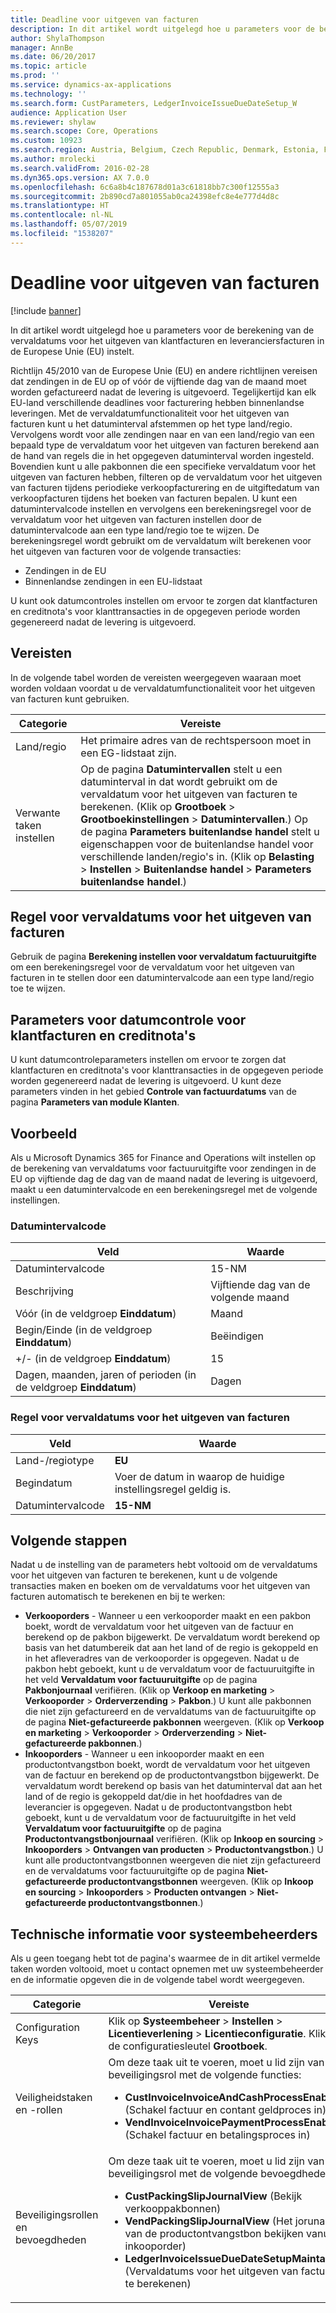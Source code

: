 ```yaml
---
title: Deadline voor uitgeven van facturen
description: In dit artikel wordt uitgelegd hoe u parameters voor de berekening van de vervaldatums voor het uitgeven van klantfacturen en leveranciersfacturen in de Europese Unie (EU) instelt.
author: ShylaThompson
manager: AnnBe
ms.date: 06/20/2017
ms.topic: article
ms.prod: ''
ms.service: dynamics-ax-applications
ms.technology: ''
ms.search.form: CustParameters, LedgerInvoiceIssueDueDateSetup_W
audience: Application User
ms.reviewer: shylaw
ms.search.scope: Core, Operations
ms.custom: 10923
ms.search.region: Austria, Belgium, Czech Republic, Denmark, Estonia, Finland, France, Germany, Hungary, Iceland, Italy, Latvia, Lithuania, Netherlands, Poland, Spain, Sweden, United Kingdom
ms.author: mrolecki
ms.search.validFrom: 2016-02-28
ms.dyn365.ops.version: AX 7.0.0
ms.openlocfilehash: 6c6a8b4c187678d01a3c61818bb7c300f12555a3
ms.sourcegitcommit: 2b890cd7a801055ab0ca24398efc8e4e777d4d8c
ms.translationtype: HT
ms.contentlocale: nl-NL
ms.lasthandoff: 05/07/2019
ms.locfileid: "1538207"
---
```

# <a name="invoice-issue-deadline"></a>Deadline voor uitgeven van facturen

[!include [banner](../includes/banner.md)]

In dit artikel wordt uitgelegd hoe u parameters voor de berekening van de vervaldatums voor het uitgeven van klantfacturen en leveranciersfacturen in de Europese Unie (EU) instelt.

Richtlijn 45/2010 van de Europese Unie (EU) en andere richtlijnen vereisen dat zendingen in de EU op of vóór de vijftiende dag van de maand moet worden gefactureerd nadat de levering is uitgevoerd. Tegelijkertijd kan elk EU-land verschillende deadlines voor facturering hebben binnenlandse leveringen. Met de vervaldatumfunctionaliteit voor het uitgeven van facturen kunt u het datuminterval afstemmen op het type land/regio. Vervolgens wordt voor alle zendingen naar en van een land/regio van een bepaald type de vervaldatum voor het uitgeven van facturen berekend aan de hand van regels die in het opgegeven datuminterval worden ingesteld. Bovendien kunt u alle pakbonnen die een specifieke vervaldatum voor het uitgeven van facturen hebben, filteren op de vervaldatum voor het uitgeven van facturen tijdens periodieke verkoopfacturering en de uitgiftedatum van verkoopfacturen tijdens het boeken van facturen bepalen. U kunt een datumintervalcode instellen en vervolgens een berekeningsregel voor de vervaldatum voor het uitgeven van facturen instellen door de datumintervalcode aan een type land/regio toe te wijzen. De berekeningsregel wordt gebruikt om de vervaldatum wilt berekenen voor het uitgeven van facturen voor de volgende transacties:

-   Zendingen in de EU
-   Binnenlandse zendingen in een EU-lidstaat

U kunt ook datumcontroles instellen om ervoor te zorgen dat klantfacturen en creditnota's voor klanttransacties in de opgegeven periode worden gegenereerd nadat de levering is uitgevoerd.

## <a name="prerequisites"></a>Vereisten
In de volgende tabel worden de vereisten weergegeven waaraan moet worden voldaan voordat u de vervaldatumfunctionaliteit voor het uitgeven van facturen kunt gebruiken.

| Categorie            | Vereiste                                                                                                                                                                                                                                                                                                                                                                             |
|---------------------|------------------------------------------------------------------------------------------------------------------------------------------------------------------------------------------------------------------------------------------------------------------------------------------------------------------------------------------------------------------------------------------|
| Land/regio      | Het primaire adres van de rechtspersoon moet in een EG-lidstaat zijn.                                                                                                                                                                                                                                                                                                                    |
| Verwante taken instellen | Op de pagina **Datumintervallen** stelt u een datuminterval in dat wordt gebruikt om de vervaldatum voor het uitgeven van facturen te berekenen. (Klik op **Grootboek** &gt; **Grootboekinstellingen** &gt; **Datumintervallen**.) Op de pagina **Parameters buitenlandse handel** stelt u eigenschappen voor de buitenlandse handel voor verschillende landen/regio's in. (Klik op **Belasting** &gt; **Instellen** &gt; **Buitenlandse handel** &gt; **Parameters buitenlandse handel**.) |

## <a name="invoice-issue-due-date-calculation-rule"></a>Regel voor vervaldatums voor het uitgeven van facturen
Gebruik de pagina **Berekening instellen voor vervaldatum factuuruitgifte** om een berekeningsregel voor de vervaldatum voor het uitgeven van facturen in te stellen door een datumintervalcode aan een type land/regio toe te wijzen.

## <a name="date-control-parameters-for-customer-invoices-and-credit-notes"></a>Parameters voor datumcontrole voor klantfacturen en creditnota's
U kunt datumcontroleparameters instellen om ervoor te zorgen dat klantfacturen en creditnota's voor klanttransacties in de opgegeven periode worden gegenereerd nadat de levering is uitgevoerd. U kunt deze parameters vinden in het gebied **Controle van factuurdatums** van de pagina **Parameters van module Klanten**.

## <a name="example"></a>Voorbeeld
Als u Microsoft Dynamics 365 for Finance and Operations wilt instellen op de berekening van vervaldatums voor factuuruitgifte voor zendingen in de EU op vijftiende dag de dag van de maand nadat de levering is uitgevoerd, maakt u een datumintervalcode en een berekeningsregel met de volgende instellingen.

### <a name="date-interval-code"></a>Datumintervalcode

| Veld                                                           | Waarde                           |
|-----------------------------------------------------------------|---------------------------------|
| Datumintervalcode                                              | 15-NM                           |
| Beschrijving                                                     | Vijftiende dag van de volgende maand |
| Vóór (in de veldgroep **Einddatum**)                         | Maand                           |
| Begin/Einde (in de veldgroep **Einddatum**)                      | Beëindigen                             |
| +/- (in de veldgroep **Einddatum**)                            | 15                              |
| Dagen, maanden, jaren of perioden (in de veldgroep **Einddatum**) | Dagen                            |

### <a name="invoice-issue-due-date-calculation-rule"></a>Regel voor vervaldatums voor het uitgeven van facturen

| Veld               | Waarde                                                     |
|---------------------|-----------------------------------------------------------|
| Land-/regiotype | **EU**                                                    |
| Begindatum          | Voer de datum in waarop de huidige instellingsregel geldig is. |
| Datumintervalcode  | **15-NM**                                                 |

## <a name="next-steps"></a>Volgende stappen
Nadat u de instelling van de parameters hebt voltooid om de vervaldatums voor het uitgeven van facturen te berekenen, kunt u de volgende transacties maken en boeken om de vervaldatums voor het uitgeven van facturen automatisch te berekenen en bij te werken:

-   **Verkooporders** - Wanneer u een verkooporder maakt en een pakbon boekt, wordt de vervaldatum voor het uitgeven van de factuur en berekend op de pakbon bijgewerkt. De vervaldatum wordt berekend op basis van het datumbereik dat aan het land of de regio is gekoppeld en in het afleveradres van de verkooporder is opgegeven. Nadat u de pakbon hebt geboekt, kunt u de vervaldatum voor de factuuruitgifte in het veld **Vervaldatum voor factuuruitgifte** op de pagina **Pakbonjournaal** verifiëren. (Klik op **Verkoop en marketing** &gt; **Verkooporder** &gt; **Orderverzending** &gt; **Pakbon**.) U kunt alle pakbonnen die niet zijn gefactureerd en de vervaldatums van de factuuruitgifte op de pagina **Niet-gefactureerde pakbonnen** weergeven. (Klik op **Verkoop en marketing** &gt; **Verkooporder** &gt; **Orderverzending** &gt; **Niet-gefactureerde pakbonnen**.)
-   **Inkooporders** - Wanneer u een inkooporder maakt en een productontvangstbon boekt, wordt de vervaldatum voor het uitgeven van de factuur en berekend op de productontvangstbon bijgewerkt. De vervaldatum wordt berekend op basis van het datuminterval dat aan het land of de regio is gekoppeld dat/die in het hoofdadres van de leverancier is opgegeven. Nadat u de productontvangstbon hebt geboekt, kunt u de vervaldatum voor de factuuruitgifte in het veld **Vervaldatum voor factuuruitgifte** op de pagina **Productontvangstbonjournaal** verifiëren. (Klik op **Inkoop en sourcing** &gt; **Inkooporders** &gt; **Ontvangen van producten** &gt; **Productontvangstbon**.) U kunt alle productontvangstbonnen weergeven die niet zijn gefactureerd en de vervaldatums voor factuuruitgifte op de pagina **Niet-gefactureerde productontvangstbonnen** weergeven. (Klik op **Inkoop en sourcing** &gt; **Inkooporders** &gt; **Producten ontvangen** &gt; **Niet-gefactureerde productontvangstbonnen**.)

## <a name="technical-information-for-system-administrators"></a>Technische informatie voor systeembeheerders
Als u geen toegang hebt tot de pagina's waarmee de in dit artikel vermelde taken worden voltooid, moet u contact opnemen met uw systeembeheerder en de informatie opgeven die in de volgende tabel wordt weergegeven.

<table>
<colgroup>
<col width="50%" />
<col width="50%" />
</colgroup>
<thead>
<tr class="header">
<th>Categorie</th>
<th>Vereiste</th>
</tr>
</thead>
<tbody>
<tr class="odd">
<td>Configuration Keys</td>
<td>Klik op <strong>Systeembeheer</strong> &gt; <strong>Instellen</strong> &gt; <strong>Licentieverlening</strong> &gt; <strong>Licentieconfiguratie</strong>. Klik op de configuratiesleutel <strong>Grootboek</strong>.</td>
</tr>
<tr class="even">
<td>Veiligheidstaken en -rollen</td>
<td>Om deze taak uit te voeren, moet u lid zijn van een beveiligingsrol met de volgende functies:
<ul>
<li><strong>CustInvoiceInvoiceAndCashProcessEnable</strong> (Schakel factuur en contant geldproces in)</li>
<li><strong>VendInvoiceInvoicePaymentProcessEnable</strong> (Schakel factuur en betalingsproces in)</li>
</ul></td>
</tr>
<tr class="odd">
<td>Beveiligingsrollen en bevoegdheden</td>
<td>Om deze taak uit te voeren, moet u lid zijn van een beveiligingsrol met de volgende bevoegdheden:
<ul>
<li><strong>CustPackingSlipJournalView</strong> (Bekijk verkooppakbonnen)</li>
<li><strong>VendPackingSlipJournalView</strong> (Het jorunaal van de productontvangstbon bekijken vanuit inkooporder)</li>
<li><strong>LedgerInvoiceIssueDueDateSetupMaintain_W</strong> (Vervaldatums voor het uitgeven van facturen te berekenen)</li>
</ul></td>
</tr>
</tbody>
</table>





